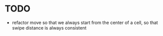 # TODO
* refactor move so that we always start from the center of a cell, so that swipe distance is always consistent
